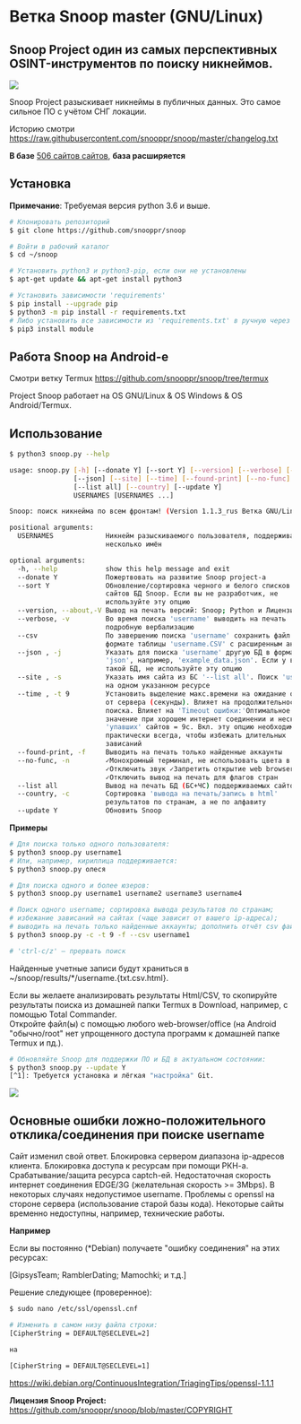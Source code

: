 Ветка Snoop master (GNU/Linux)
=============================

## Snoop Project один из самых перспективных OSINT-инструментов по поиску никнеймов.

<img src="https://raw.githubusercontent.com/snooppr/snoop/master/images/snoop.png" />

Snoop Project разыскивает никнеймы в публичных данных. Это самое сильное ПО с учётом
СНГ локации.

Историю смотри
https://raw.githubusercontent.com/snooppr/snoop/master/changelog.txt

**В базе** [506 сайтов сайтов](https://github.com/snooppr/snoop/blob/termux/sites.md "database"), **база расширяется**

## Установка

**Примечание**: Требуемая версия python 3.6 и выше.

```bash
# Клонировать репозиторий
$ git clone https://github.com/snooppr/snoop

# Войти в рабочий каталог
$ cd ~/snoop

# Установить python3 и python3-pip, если они не установлены
$ apt-get update && apt-get install python3

# Установить зависимости 'requirements'
$ pip install --upgrade pip
$ python3 -m pip install -r requirements.txt
# Либо установить все зависимости из 'requirements.txt' в ручную через
$ pip3 install module
```
## Работа Snoop на Android-е
Смотри ветку Termux
https://github.com/snooppr/snoop/tree/termux

Project Snoop работает на OS GNU/Linux & OS Windows & OS Android/Termux.

## Использование

```bash
$ python3 snoop.py --help

usage: snoop.py [-h] [--donate Y] [--sort Y] [--version] [--verbose] [--csv]
                [--json] [--site] [--time] [--found-print] [--no-func]
                [--list all] [--country] [--update Y]
                USERNAMES [USERNAMES ...]

Snoop: поиск никнейма по всем фронтам! (Version 1.1.3_rus Ветка GNU/Linux)

positional arguments:
  USERNAMES             Никнейм разыскиваемого пользователя, поддерживается
                        несколько имён

optional arguments:
  -h, --help            show this help message and exit
  --donate Y            Пожертвовать на развитие Snoop project-а
  --sort Y              Обновление/сортировка черного и белого списков (.json)
                        сайтов БД Snoop. Если вы не разработчик, не
                        используйте эту опцию
  --version, --about,-V Вывод на печать версий: Snoop; Python и Лицензии
  --verbose, -v         Во время поиска 'username' выводить на печать
                        подробную вербализацию
  --csv                 По завершению поиска 'username' сохранить файл в
                        формате таблицы 'username.CSV' с расширенным анализом
  --json , -j           Указать для поиска 'username' другую БД в формате
                        'json', например, 'example_data.json'. Если у вас нет
                        такой БД, не используйте эту опцию
  --site , -s           Указать имя сайта из БС '--list all'. Поиск 'username'
                        на одном указанном ресурсе
  --time , -t 9         Установить выделение макс.времени на ожидание ответа
                        от сервера (секунды). Влияет на продолжительность
                        поиска. Влияет на 'Timeout ошибки:'Оптимальное
                        значение при хорошем интернет соединении и нескольких
                        'упавших' сайтов = 9с. Вкл. эту опцию необходимо
                        практически всегда, чтобы избежать длительных
                        зависаний
  --found-print, -f     Выводить на печать только найденные аккаунты
  --no-func, -n         ✓Монохромный терминал, не использовать цвета в url
                        ✓Отключить звук ✓Запретить открытие web browser-а
                        ✓Отключить вывод на печать для флагов стран
  --list all            Вывод на печать БД (БС+ЧС) поддерживаемых сайтов
  --country, -c         Сортировка 'вывода на печать/запись в html'
                        результатов по странам, а не по алфавиту
  --update Y            Обновить Snoop
```

**Примеры**
```bash
# Для поиска только одного пользователя:
$ python3 snoop.py username1
# Или, например, кириллица поддерживается:
$ python3 snoop.py олеся

# Для поиска одного и более юзеров:
$ python3 snoop.py username1 username2 username3 username4

# Поиск одного username; сортировка вывода результатов по странам;
# избежание зависаний на сайтах (чаще зависит от вашего ip-адреса);
# выводить на печать только найденные аккаунты; дополнить отчёт csv файлом:
$ python3 snoop.py -с -t 9 -f --csv username1

# 'ctrl-c/z' — прервать поиск
```

Найденные учетные записи будут храниться в ~/snoop/results/*/username.{txt.csv.html}.

Если вы желаете анализировать результаты Html/CSV, то скопируйте результаты поиска из домашней папки Termux в Download, например, с помощью Total Commander.  
Откройте файл(ы) с помощью любого web-browser/office (на Android "обычно/root" нет упрощенного доступа программ к домашней папке Termux и пд.).

```bash
# Обновляйте Snoop для поддержки ПО и БД в актуальном состоянии:
$ python3 snoop.py --update Y
[^1]: Требуется установка и лёгкая "настройка" Git.
```

<img src="https://raw.githubusercontent.com/snooppr/snoop/master/images/Run.gif"/>

## Основные ошибки ложно-положительного отклика/соединения при поиске username
Cайт изменил свой ответ.
Блокировка сервером диапазона ip-адресов клиента.
Блокировка доступа к ресурсам при помощи РКН-а.
Срабатывание/защита ресурса captch-ей.
Недостаточная скорость интернет соединения EDGE/3G (желательная скорость >= 3Mbps).
В некоторых случаях недопустимое username.
Проблемы с openssl на стороне сервера (использование старой базы кода).
Некоторые сайты временно недоступны, например, технические работы.


**Например**

Если вы постоянно (*Debian) получаете "ошибку соединения" на этих ресурсах:

[GipsysTeam;
RamblerDating;
Mamochki;
и т.д.]

Решение следующее (проверенное):
```bash
$ sudo nano /etc/ssl/openssl.cnf

# Изменить в самом низу файла строки:
[CipherString = DEFAULT@SECLEVEL=2]

на

[CipherString = DEFAULT@SECLEVEL=1]
```
https://wiki.debian.org/ContinuousIntegration/TriagingTips/openssl-1.1.1

**Лицензия Snoop Project:** https://github.com/snooppr/snoop/blob/master/COPYRIGHT
